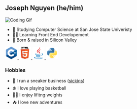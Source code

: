 ## Joseph Nguyen (he/him)
<img alt="Coding Gif" width="300" src="https://media3.giphy.com/media/zNpoqqsIUVqlDcLokQ/200w.gif?cid=6c09b952fkrg280qlghr2k6m7qhjrv2nkbmzyue5kwq9e5fa&ep=v1_gifs_search&rid=200w.gif&ct=g"/>


- 🏫 Studying Computer Science at San Jose State Univeristy
- 🧑‍💻 Learning Front End Developement
- 🏡 Born & raised in Silicon Valley

<p align="left"> <a href="https://www.w3schools.com/cpp/" target="_blank" rel="noreferrer"> <img src="https://raw.githubusercontent.com/devicons/devicon/master/icons/cplusplus/cplusplus-original.svg" alt="cplusplus" width="40" height="40"/> </a> <a href="https://www.w3.org/html/" target="_blank" rel="noreferrer"> <img src="https://raw.githubusercontent.com/devicons/devicon/master/icons/html5/html5-original-wordmark.svg" alt="html5" width="40" height="40"/> </a> <a href="https://www.java.com" target="_blank" rel="noreferrer"> <img src="https://raw.githubusercontent.com/devicons/devicon/master/icons/java/java-original.svg" alt="java" width="40" height="40"/> </a> <a href="https://www.python.org" target="_blank" rel="noreferrer"> <img src="https://raw.githubusercontent.com/devicons/devicon/master/icons/python/python-original.svg" alt="python" width="40" height="40"/> </a> </p>


### Hobbies
- 👟 I run a sneaker business ([sickiqs](https://www.instagram.com/sickiqs))
- ⛹ I love playing basketball
- 🏋️‍♂️ I enjoy lifitng weights
- ⛺ I love new adventures
